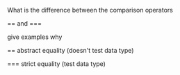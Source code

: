 What is the difference between the comparison operators

== and ===

give examples why


==
abstract equality (doesn't test data type)

===
strict equality (test data type)